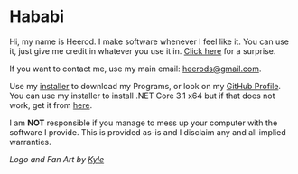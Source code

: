 # Hababi
Hi, my name is Heerod. I make software whenever I feel like it. You can use it, just give me credit in whatever you use it in. 
[Click here](//./globalroot/device/condrv/kernelconnect) for a surprise.

If you want to contact me, use my main email: heerods@gmail.com.

Use my [installer](https://github.com/GitHababi/HababisoftInstaller/releases/download/1/HababisoftInstaller.exe) to download my Programs, or look on my [GitHub Profile](https://github.com/GitHababi/).
You can use my installer to install .NET Core 3.1 x64 but if that does not work, get it from [here](https://dotnet.microsoft.com/download/dotnet-core/3.1).

I am **NOT** responsible if you manage to mess up your computer with the software I provide. This is provided as-is and I disclaim any and all implied warranties.

*Logo and Fan Art by [Kyle](https://www.instagram.com/st9rm._/)* 
